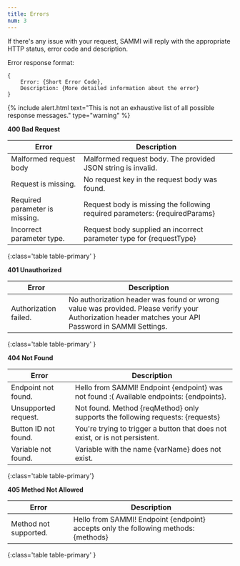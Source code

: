 ```yaml
---
title: Errors
num: 3
---
```


If there's any issue with your request, SAMMI will reply with the appropriate HTTP status, error code and description. 

Error response format:

```
{
    Error: {Short Error Code}, 
    Description: {More detailed information about the error}
}
```

{% include alert.html text="This is not an exhaustive list of all possible response messages." type="warning" %} 

**400 Bad Request**

| Error  | Description | 
|-------|--------|
|Malformed request body | Malformed request body. The provided JSON string is invalid.
|Request is missing.| No request key in the request body was found.
|Required parameter is missing.| Request body is missing the following required parameters: {requiredParams}
|Incorrect parameter type. |Request body supplied an incorrect parameter type for {requestType}
{:class='table table-primary' }

**401 Unauthorized**

| Error | Description | 
|-------|--------|
Authorization failed. | No authorization header was found or wrong value was provided. Please verify your Authorization header matches your API Password in SAMMI Settings.
{:class='table table-primary' }


**404 Not Found**

| Error | Description | 
|-------|--------|
Endpoint not found. |Hello from SAMMI! Endpoint {endpoint} was not found :( Available endpoints: {endpoints}.
Unsupported request. |Not found. Method {reqMethod} only supports the following requests: {requests}
Button ID not found. |You're trying to trigger a button that does not exist, or is not persistent.
Variable not found. |Variable with the name {varName} does not exist.
{:class='table table-primary'}


**405 Method Not Allowed**

| Error | Description | 
|-------|--------|
Method not supported.| Hello from SAMMI! Endpoint {endpoint} accepts only the following methods: {methods}
{:class='table table-primary' }
